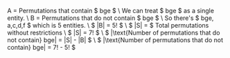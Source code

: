 A = Permutations that contain $ bge $ \\
We can treat $ bge $ as a single entity. \\
B = Permutations that do not contain $ bge $ \\
So there's $ bge, a,c,d,f $ which is 5 entities. \\
$ |B| = 5! $ \\
$ |S| = $ Total permutations without restrictions \\
$ |S| = 7! $ \\
$ |\text{Number of permutations that do not contain} bge| = |S| - |B| $ \\
$ |\text{Number of permutations that do not contain} bge| = 7! - 5! $
